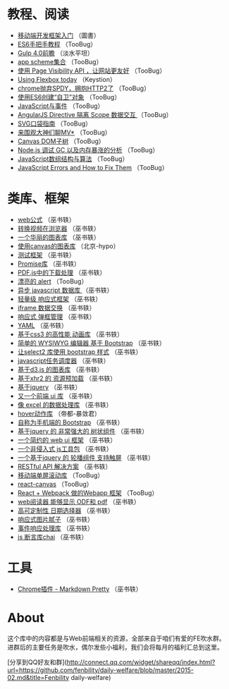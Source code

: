 # 教程、阅读

- [移动端开发框架入门](http://www.imooc.com/learn/229) （圖書）
- [ES6手把手教程](http://tagtree.io/courses/expert-es6/do) （TooBug）
- [Gulp 4.0前瞻](http://segmentfault.com/blog/amio/1190000002528547) （淡水平坦）
- [app scheme集合](http://www.zhihu.com/question/19907735) （TooBug）
- [使用 Page Visibility API ，让网站更友好](http://segmentfault.com/blog/news/1190000002531702) （TooBug）
- [Using Flexbox today](http://chriswrightdesign.com/experiments/using-flexbox-today/) （Keystion）
- [chrome抛弃SPDY，拥抱HTTP2了](http://www.oschina.net/news/59553/google-chrome-to-ditch-spdy-implementing-http2) （TooBug）
- [使用ES6创建“自卫”对象](http://www.w3ctech.com/topic/763) （TooBug）
- [JavaScript与事件](http://yujiangshui.com/javascript-event/) （TooBug）
- [AngularJS Directive 隔离 Scope 数据交互 ](http://blog.coding.net/blog/angularjs-directive-isolate-scope) （TooBug）
- [SVG口袋指南](http://svgpocketguide.com/book/) （TooBug）
- [来围观大神们聊MV*](http://efe.baidu.com/blog/isomorphic/) （TooBug）
- [Canvas DOM子树](http://www.paciellogroup.com/blog/2015/02/html5-canvas-sub-dom/) （TooBug）
- [Node.js 调试 GC 以及内存暴涨的分析](http://blog.eood.cn/node-js_gc) （TooBug）
- [JavaScript数组结构与算法](https://github.com/LukeLin/data-structure-with-js) （TooBug）
- [JavaScript Errors and How to Fix Them](http://t.uc.cn/vUUd) （TooBug）

# 类库、框架

- [web公式](https://github.com/mathjax/MathJax) （巫书轶）
- [转换视频在浏览器](https://github.com/bgrins/videoconverter.js) （巫书轶）
- [一个华丽的图表库](https://github.com/gionkunz/chartist-js) （巫书轶）
- [使用canvas的图表库](https://github.com/nnnick/Chart.js) （北京-hypo）
- [测试框架](https://github.com/jasmine/jasmine) （巫书轶）
- [Promise库](https://github.com/kriskowal/q) （巫书轶）
- [PDF.js中的下载处理](https://github.com/mozilla/pdf.js/blob/master/web/download_manager.js) （巫书轶）
- [漂亮的 alert](https://github.com/t4t5/sweetalert) （TooBug）
- [异步 javascript 数据库 ](https://github.com/pouchdb/pouchdb) （巫书轶）
- [轻量级 响应式框架](https://github.com/n33/skel) （巫书轶）
- [iframe 数据交换](https://github.com/FaiblUG/setIframeHeight) （巫书轶）
- [响应式 弹框管理](https://github.com/dimsemenov/Magnific-Popup) （巫书轶）
- [YAML](https://github.com/yamlcss/yaml) （巫书轶）
- [基于css3 的高性能 动画库](https://github.com/daniel-lundin/snabbt.js) （巫书轶）
- [简单的 WYSIWYG 编辑器 基于 Bootstrap](https://github.com/summernote/summernote) （巫书轶）
- [让select2 库使用 bootstrap 样式](https://github.com/t0m/select2-bootstrap-css) （巫书轶）
- [javascript任务调度器](https://github.com/postaljs/postal.js) （巫书轶）
- [基于d3.js 的图表库](https://github.com/nvd3-community/nvd3) （巫书轶）
- [基于xhr2 的 资源预加载](https://github.com/thinkpixellab/PxLoader) （巫书轶）
- [基于jquery](https://github.com/metafizzy/isotope) （巫书轶）
- [又一个前端 ui 库](https://github.com/sapo/Ink) （巫书轶）
- [像 excel 的数据处理库](https://github.com/handsontable/handsontable) （巫书轶）
- [hover动作库](http://ianlunn.github.io/Hover/) （帝都-暴敛君）
- [自称为手机端的 Bootstrap](https://github.com/Wolfr/clank) （巫书轶）
- [基于jquery 的 非常强大的 树状组件](https://github.com/mar10/fancytree) （巫书轶）
- [一个简约的 web ui 框架](https://github.com/imperavi/kube) （巫书轶）
- [一个非侵入式 js工具包](https://github.com/Reactive-Extensions/RxJS) （巫书轶）
- [一个基于jquery 的 轮播组件 支持触屏](https://github.com/kenwheeler/slick) （巫书轶）
- [RESTful API 解决方案](http://swagger.io/) （巫书轶）
- [移动端单屏滚动库](https://github.com/yanhaijing/zepto.fullpage) （TooBug）
- [react-canvas](http://engineering.flipboard.com/2015/02/mobile-web/) （TooBug）
- [React + Webpack 做的Webapp 框架](http://reapp.io/) （TooBug）
- [web阅读器 能够显示 ODF和 pdf](https://github.com/kogmbh/ViewerJS) （巫书轶）
- [高可定制性 日期选择器](https://github.com/bevacqua/rome) （巫书轶）
- [响应式图片腻子](https://github.com/scottjehl/picturefill) （巫书轶）
- [事件响应处理库](https://github.com/baconjs/bacon.js) （巫书轶）
- [js 断言库chai](https://github.com/chaijs/chai) （巫书轶）

# 工具

- [Chrome插件 - Markdown Pretty](https://chrome.google.com/webstore/detail/nkicchcahlcabooignkdaganfakcmaab) （巫书轶）

# About

这个库中的内容都是与Web前端相关的资源，全部来自于咱们有爱的FE吹水群。进群后的主要任务是吹水，偶尔发些小福利，我们会将每月的福利汇总到这里。

[分享到QQ好友和群](http://connect.qq.com/widget/shareqq/index.html?url=https://github.com/fenbility/daily-welfare/blob/master/2015-02.md&title=Fenbility daily-welfare)


